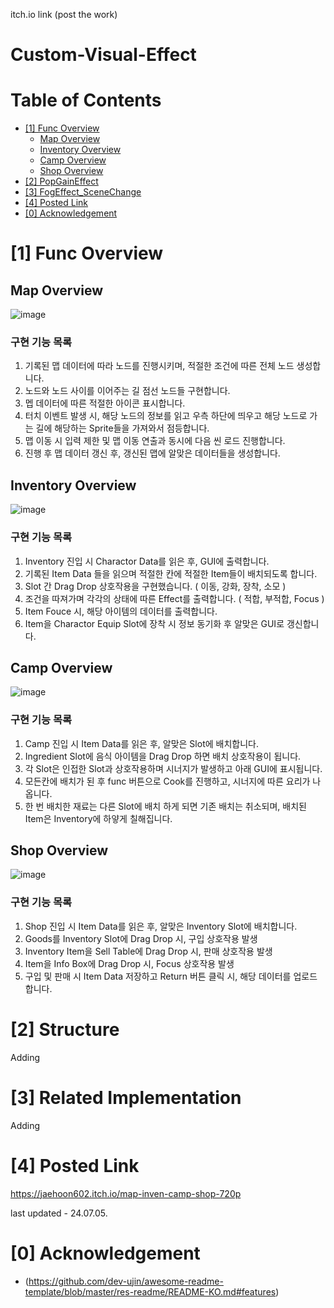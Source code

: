 itch.io link (post the work)



# Custom-Visual-Effect

# Table of Contents
- [[1] Func Overview](#1-FuncOverview)
  - [Map Overview](#MapOverview)
  - [Inventory Overview](#InventoryOverview)
  - [Camp Overview](#CampOverview)
  - [Shop Overview](#ShopOverview)
- [[2] PopGainEffect](#2-PopGainEffect)
- [[3] FogEffect_SceneChange](#3-FogEffectSceneChange)
- [[4] Posted Link](#4-PostedLink)
- [[0] Acknowledgement](#0-Acknowledgement)


# [1] Func Overview

## Map Overview

![image](https://github.com/ln32/Project_RoglikeGame/assets/94381505/bc9be3b1-7cea-4538-a04d-66dbf847ba7d)

### 구현 기능 목록

1. 기록된 맵 데이터에 따라 노드를 진행시키며, 적절한 조건에 따른 전체 노드 생성합니다.
2. 노드와 노드 사이를 이어주는 길 점선 노드들 구현합니다.
3. 멥 데이터에 따른 적절한 아이콘 표시합니다.
4. 터치 이벤트 발생 시, 해당 노드의 정보를 읽고 우측 하단에 띄우고 해당 노드로 가는 길에 해당하는 Sprite들을 가져와서 점등합니다. 
5. 맵 이동 시 입력 제한 및 맵 이동 연출과 동시에 다음 씬 로드 진행합니다.
6. 진행 후 맵 데이터 갱신 후, 갱신된 맵에 알맞은 데이터들을 생성합니다.

## Inventory Overview

![image](https://github.com/ln32/Project_RoglikeGame/assets/94381505/7e8fb4ff-bf5f-4e16-8997-0fce4af0af91)

### 구현 기능 목록

1. Inventory 진입 시 Charactor Data를 읽은 후, GUI에 출력합니다.
2. 기록된 Item Data 들을 읽으며 적절한 칸에 적절한 Item들이 배치되도록 합니다.
3. Slot 간 Drag Drop 상호작용을 구현했습니다.  ( 이동, 강화, 장착, 소모 )
4. 조건을 따져가며 각각의 상태에 따른 Effect를 출력합니다. ( 적합, 부적합, Focus )
5. Item Fouce 시, 해당 아이템의 데이터를 출력합니다.
6. Item을 Charactor Equip Slot에 장착 시 정보 동기화 후 알맞은 GUI로 갱신합니다.

## Camp  Overview

![image](https://github.com/ln32/Project_RoglikeGame/assets/94381505/7bdb1fc9-1486-4043-a07a-d5c18190a44b)

### 구현 기능 목록

1. Camp 진입 시 Item Data를 읽은 후, 알맞은 Slot에 배치합니다.
2. Ingredient Slot에 음식 아이템을 Drag Drop 하면 배치 상호작용이 됩니다.
3. 각 Slot은 인접한 Slot과 상호작용하며 시너지가 발생하고 아래 GUI에 표시됩니다.
4. 모든칸에 배치가 된 후 func 버튼으로 Cook를 진행하고, 시너지에 따른 요리가 나옵니다.
5. 한 번 배치한 재료는 다른 Slot에 배치 하게 되면 기존 배치는 취소되며, 배치된 Item은  Inventory에 하얗게 칠해집니다.

## Shop Overview

![image](https://github.com/ln32/Project_RoglikeGame/assets/94381505/12050e4f-9593-4041-999f-d900e2583dbb)

### 구현 기능 목록

1. Shop 진입 시 Item Data를 읽은 후, 알맞은 Inventory Slot에 배치합니다.
2. Goods를 Inventory Slot에 Drag Drop 시, 구입 상호작용 발생
3. Inventory Item을 Sell Table에 Drag Drop 시, 판매 상호작용 발생
4. Item을 Info Box에 Drag Drop 시, Focus 상호작용 발생
5. 구입 및 판매 시 Item Data 저장하고 Return 버튼 클릭 시, 해당 데이터를 업로드 합니다.


# [2] Structure

Adding

# [3] Related Implementation

Adding

# [4] Posted Link
 https://jaehoon602.itch.io/map-inven-camp-shop-720p
 
last updated - 24.07.05.


# [0] Acknowledgement
- (https://github.com/dev-ujin/awesome-readme-template/blob/master/res-readme/README-KO.md#features)
